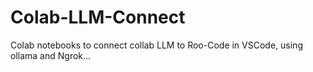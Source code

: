 # Colab-LLM-Connect
Colab notebooks to connect collab LLM to Roo-Code in VSCode, using ollama and Ngrok... 
